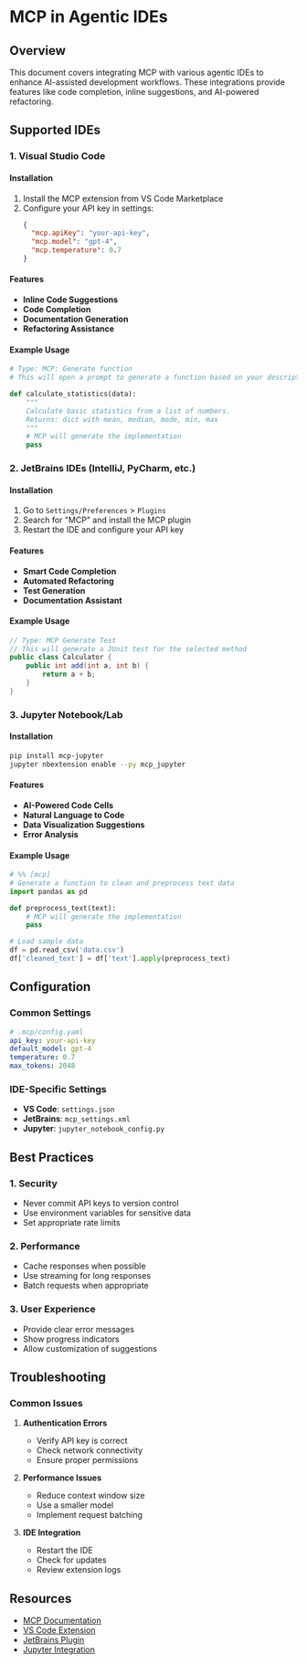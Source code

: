 # MCP in Agentic IDEs

## Overview
This document covers integrating MCP with various agentic IDEs to enhance AI-assisted development workflows. These integrations provide features like code completion, inline suggestions, and AI-powered refactoring.

## Supported IDEs

### 1. Visual Studio Code

#### Installation
1. Install the MCP extension from VS Code Marketplace
2. Configure your API key in settings:
   ```json
   {
     "mcp.apiKey": "your-api-key",
     "mcp.model": "gpt-4",
     "mcp.temperature": 0.7
   }
   ```

#### Features
- **Inline Code Suggestions**
- **Code Completion**
- **Documentation Generation**
- **Refactoring Assistance**

#### Example Usage
```python
# Type: MCP: Generate function
# This will open a prompt to generate a function based on your description

def calculate_statistics(data):
    """
    Calculate basic statistics from a list of numbers.
    Returns: dict with mean, median, mode, min, max
    """
    # MCP will generate the implementation
    pass
```

### 2. JetBrains IDEs (IntelliJ, PyCharm, etc.)

#### Installation
1. Go to `Settings/Preferences` > `Plugins`
2. Search for "MCP" and install the MCP plugin
3. Restart the IDE and configure your API key

#### Features
- **Smart Code Completion**
- **Automated Refactoring**
- **Test Generation**
- **Documentation Assistant**

#### Example Usage
```java
// Type: MCP Generate Test
// This will generate a JUnit test for the selected method
public class Calculator {
    public int add(int a, int b) {
        return a + b;
    }
}
```

### 3. Jupyter Notebook/Lab

#### Installation
```bash
pip install mcp-jupyter
jupyter nbextension enable --py mcp_jupyter
```

#### Features
- **AI-Powered Code Cells**
- **Natural Language to Code**
- **Data Visualization Suggestions**
- **Error Analysis**

#### Example Usage
```python
# %% [mcp]
# Generate a function to clean and preprocess text data
import pandas as pd

def preprocess_text(text):
    # MCP will generate the implementation
    pass

# Load sample data
df = pd.read_csv('data.csv')
df['cleaned_text'] = df['text'].apply(preprocess_text)
```

## Configuration

### Common Settings
```yaml
# .mcp/config.yaml
api_key: your-api-key
default_model: gpt-4
temperature: 0.7
max_tokens: 2048
```

### IDE-Specific Settings
- **VS Code**: `settings.json`
- **JetBrains**: `mcp_settings.xml`
- **Jupyter**: `jupyter_notebook_config.py`

## Best Practices

### 1. Security
- Never commit API keys to version control
- Use environment variables for sensitive data
- Set appropriate rate limits

### 2. Performance
- Cache responses when possible
- Use streaming for long responses
- Batch requests when appropriate

### 3. User Experience
- Provide clear error messages
- Show progress indicators
- Allow customization of suggestions

## Troubleshooting

### Common Issues
1. **Authentication Errors**
   - Verify API key is correct
   - Check network connectivity
   - Ensure proper permissions

2. **Performance Issues**
   - Reduce context window size
   - Use a smaller model
   - Implement request batching

3. **IDE Integration**
   - Restart the IDE
   - Check for updates
   - Review extension logs

## Resources
- [MCP Documentation](https://docs.mcplatform.ai)
- [VS Code Extension](https://marketplace.visualstudio.com/items?itemName=mcp.mcp-vscode)
- [JetBrains Plugin](https://plugins.jetbrains.com/plugin/12345-mcp)
- [Jupyter Integration](https://github.com/mcplatform/mcp-jupyter)
